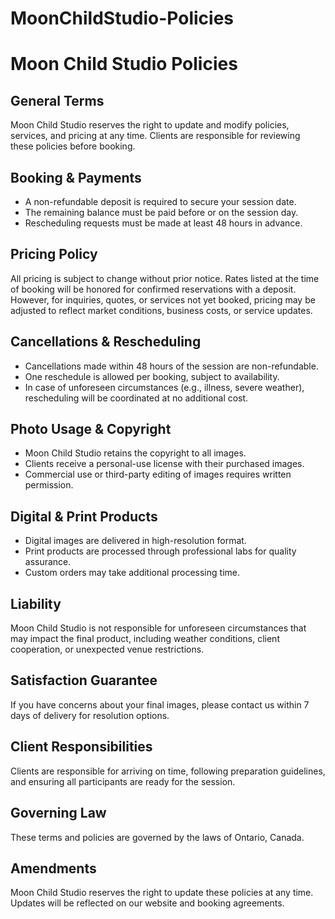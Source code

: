 # MoonChildStudio-Policies

# Moon Child Studio Policies

## General Terms
Moon Child Studio reserves the right to update and modify policies, services, and pricing at any time. Clients are responsible for reviewing these policies before booking.

## Booking & Payments
- A non-refundable deposit is required to secure your session date.
- The remaining balance must be paid before or on the session day.
- Rescheduling requests must be made at least 48 hours in advance.

## Pricing Policy
All pricing is subject to change without prior notice. Rates listed at the time of booking will be honored for confirmed reservations with a deposit. However, for inquiries, quotes, or services not yet booked, pricing may be adjusted to reflect market conditions, business costs, or service updates.

## Cancellations & Rescheduling
- Cancellations made within 48 hours of the session are non-refundable.
- One reschedule is allowed per booking, subject to availability.
- In case of unforeseen circumstances (e.g., illness, severe weather), rescheduling will be coordinated at no additional cost.

## Photo Usage & Copyright
- Moon Child Studio retains the copyright to all images.
- Clients receive a personal-use license with their purchased images.
- Commercial use or third-party editing of images requires written permission.

## Digital & Print Products
- Digital images are delivered in high-resolution format.
- Print products are processed through professional labs for quality assurance.
- Custom orders may take additional processing time.

## Liability
Moon Child Studio is not responsible for unforeseen circumstances that may impact the final product, including weather conditions, client cooperation, or unexpected venue restrictions.

## Satisfaction Guarantee
If you have concerns about your final images, please contact us within 7 days of delivery for resolution options.

## Client Responsibilities
Clients are responsible for arriving on time, following preparation guidelines, and ensuring all participants are ready for the session.

## Governing Law
These terms and policies are governed by the laws of Ontario, Canada.

## Amendments
Moon Child Studio reserves the right to update these policies at any time. Updates will be reflected on our website and booking agreements.